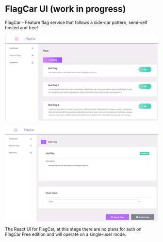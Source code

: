 # FlagCar UI (work in progress)

FlagCar - Feature flag service that follows a side-car pattern, semi-self hosted and free!

![Feature Flags](https://github.com/jackula83/flag-ui-free/blob/main/doc/main.PNG)

![Flag Editing](https://github.com/jackula83/flag-ui-free/blob/main/doc/edit.PNG)

The React UI for FlagCar, at this stage there are no plans for auth on FlagCar Free edition and will operate on a single-user mode.
